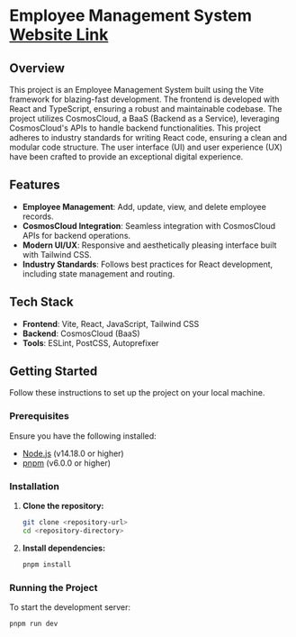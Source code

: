 # Employee Management System [Website Link](https://cosmocloud-assignment-nine.vercel.app/)

## Overview

This project is an Employee Management System built using the Vite framework for blazing-fast development. The frontend is developed with React and TypeScript, ensuring a robust and maintainable codebase. The project utilizes CosmosCloud, a BaaS (Backend as a Service), leveraging CosmosCloud's APIs to handle backend functionalities. This project adheres to industry standards for writing React code, ensuring a clean and modular code structure. The user interface (UI) and user experience (UX) have been crafted to provide an exceptional digital experience.

## Features

- **Employee Management**: Add, update, view, and delete employee records.
- **CosmosCloud Integration**: Seamless integration with CosmosCloud APIs for backend operations.
- **Modern UI/UX**: Responsive and aesthetically pleasing interface built with Tailwind CSS.
- **Industry Standards**: Follows best practices for React development, including state management and routing.

## Tech Stack

- **Frontend**: Vite, React, JavaScript, Tailwind CSS
- **Backend**: CosmosCloud (BaaS)
- **Tools**: ESLint, PostCSS, Autoprefixer

## Getting Started

Follow these instructions to set up the project on your local machine.

### Prerequisites

Ensure you have the following installed:

- [Node.js](https://nodejs.org/) (v14.18.0 or higher)
- [pnpm](https://pnpm.io/) (v6.0.0 or higher)

### Installation

1. **Clone the repository:**

   ```sh
   git clone <repository-url>
   cd <repository-directory>
   ```

2. **Install dependencies:**

   ```sh
   pnpm install
   ```

### Running the Project

To start the development server:

```sh
pnpm run dev
```
